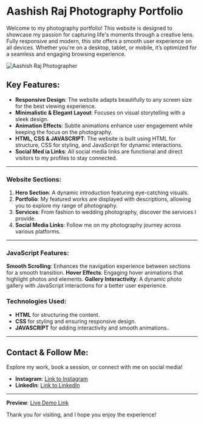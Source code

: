 # Aashish Raj Photography Portfolio

Welcome to my photography portfolio! This website is designed to showcase my passion for capturing life's moments through a creative lens. Fully responsive and modern, this site offers a smooth user experience on all devices. Whether you're on a desktop, tablet, or mobile, it’s optimized for a seamless and engaging browsing experience.

![Aashish Raj Photographer](https://github.com/user-attachments/assets/257e6672-fd39-4203-b95a-902d19f8b58c)

## Key Features:
- **Responsive Design**: The website adapts beautifully to any screen size for the best viewing experience.
- **Minimalistic & Elegant Layout**: Focuses on visual storytelling with a sleek design.
- **Animation Effects**: Subtle animations enhance user engagement while keeping the focus on the photography.
- **HTML, CSS & JAVASCRIPT**: The website is built using HTML for structure, CSS for styling, and JavaScript for dynamic interactions.
- **Social Med ia Links**: All social media links are functional and direct visitors to my profiles to stay connected.

---

### Website Sections:

1. **Hero Section**: A dynamic introduction featuring eye-catching visuals.
2. **Portfolio**: My featured works are displayed with descriptions, allowing you to explore my range of photography.
3. **Services**: From fashion to wedding photography, discover the services I provide.
4. **Social Media Links**: Follow me on my photography journey across various platforms.

---

### JavaScript Features:
**Smooth Scrolling**: Enhances the navigation experience between sections for a smooth transition.
**Hover Effects**: Engaging hover animations that highlight photos and elements.
**Gallery Interactivity**: A dynamic photo gallery with JavaScript interactions for a better user experience.

### Technologies Used:
- **HTML** for structuring the content.
- **CSS** for styling and ensuring responsive design.
- **JAVASCRIPT**  for adding interactivity and smooth animations..

---

## Contact & Follow Me:
Explore my work, book a session, or connect with me on social media!

- **Instagram**: [Link to Instagram](https://www.instagram.com/artist_sinha_01/)
- **LinkedIn**: [Link to LinkedIn](https://www.linkedin.com/in/aashish-raj-370540293/)

---

**Preview**: [Live Demo Link](https://teal-sorbet-10973b.netlify.app/)

Thank you for visiting, and I hope you enjoy the experience!
